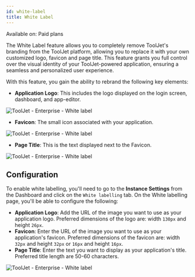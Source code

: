 ```yaml
---
id: white-label
title: White Label
---
```


<div className='badge badge--primary heading-badge'>Available on: Paid plans</div>

The White Label feature allows you to completely remove ToolJet's branding from the ToolJet platform, allowing you to replace it with your own customized logo, favicon and page title. This feature grants you full control over the visual identity of your ToolJet-powered application, ensuring a seamless and personalized user experience.

With this feature, you gain the ability to rebrand the following key elements:

- **Application Logo**: This includes the logo displayed on the login screen, dashboard, and app-editor.

<div style={{textAlign: 'center'}}>

<img className="screenshot-full" src="/img/enterprise/white-label/newdash.png" alt="ToolJet - Enterprise - White label"/>

</div>

- **Favicon**: The small icon associated with your application.

<div style={{textAlign: 'center'}}>

<img className="screenshot-full" src="/img/enterprise/white-label/newfav.png" alt="ToolJet - Enterprise - White label"/>

</div>

- **Page Title**: This is the text displayed next to the Favicon.

<div style={{textAlign: 'center'}}>

<img className="screenshot-full" src="/img/enterprise/white-label/title.png" alt="ToolJet - Enterprise - White label" />

</div>

## Configuration

To enable white labelling, you'll need to go to the **Instance Settings** from the Dashboard and click on the `White labelling` tab. On the White labelling page, you'll be able to configure the following:

- **Application Logo**: Add the URL of the image you want to use as your application logo. Preferred dimensions of the logo are: width `130px` and height `26px`.
- **Favicon**: Enter the URL of the image you want to use as your application's favicon. Preferred dimensions of the favicon are: width `32px` and height `32px` or `16px` and height `16px`.
- **Page Title**: Enter the text you want to display as your application's title. Preferred title length are 50-60 characters.

<div style={{textAlign: 'center'}}>

<img className="screenshot-full" src="/img/enterprise/white-label/whitelabelsettings.png" alt="ToolJet - Enterprise - White label" />

</div>